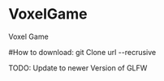 # VoxelGame
Voxel Game

#How to download:
git Clone url --recrusive

TODO: Update to newer Version of GLFW